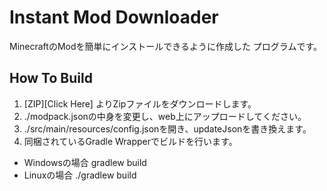 # Instant Mod Downloader
MinecraftのModを簡単にインストールできるように作成した
プログラムです。

## How To Build
 1. [ZIP][Click Here] よりZipファイルをダウンロードします。
 2. ./modpack.jsonの中身を変更し、web上にアップロードしてください。
 3. ./src/main/resources/config.jsonを開き、updateJsonを書き換えます。
 4. 同梱されているGradle Wrapperでビルドを行います。
  - Windowsの場合
 gradlew build
  - Linuxの場合
 ./gradlew build

 [ZIP]:https://github.com/eighty88/Instant-Mod-Downloader/archive/main.zip
